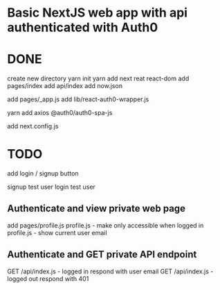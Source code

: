 Basic NextJS web app with api authenticated with Auth0
===


DONE
===

create new directory
yarn init
yarn add next reat react-dom
add pages/index
add api/index
add now.json

add pages/_app.js
add lib/react-auth0-wrapper.js

yarn add axios @auth0/auth0-spa-js

add next.config.js

TODO
===

add login / signup button

signup test user
login test user

Authenticate and view private web page
---
add pages/profile.js 
profile.js - make only accessible when logged in
profile.js - show current user email

Authenticate and GET private API endpoint
---
GET /api/index.js - logged in respond with user email
GET /api/index.js - logged out respond with 401

